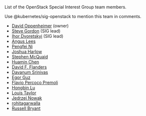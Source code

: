 List of the OpenStack Special Interest Group team members.

Use @kubernetes/sig-openstack to mention this team in comments.

* [David Oppenheimer](https://github.com/davidopp) (owner)
* [Steve Gordon](https://github.com/xsgordon) (SIG lead)
* [Ihor Dvoretskyi](https://github.com/idvoretskyi) (SIG lead)
* [Angus Lees](https://github.com/anguslees)
* [Pengfei Ni](https://github.com/feiskyer)
* [Joshua Harlow](https://github.com/harlowja)
* [Stephen McQuaid](https://github.com/stevemcquaid)
* [Huamin Chen](https://github.com/rootfs)
* [David F. Flanders](https://github.com/DFFlanders)
* [Davanum Srinivas](https://github.com/dims)
* [Egor Guz](https://github.com/eghobo)
* [Flavio Percoco Premoli](https://github.com/flaper87)
* [Hongbin Lu](https://github.com/hongbin)
* [Louis Taylor](https://github.com/kragniz)
* [Jędrzej Nowak](https://github.com/pigmej)
* [rohitagarwalla](https://github.com/rohitagarwalla)
* [Russell Bryant](https://github.com/russellb)
